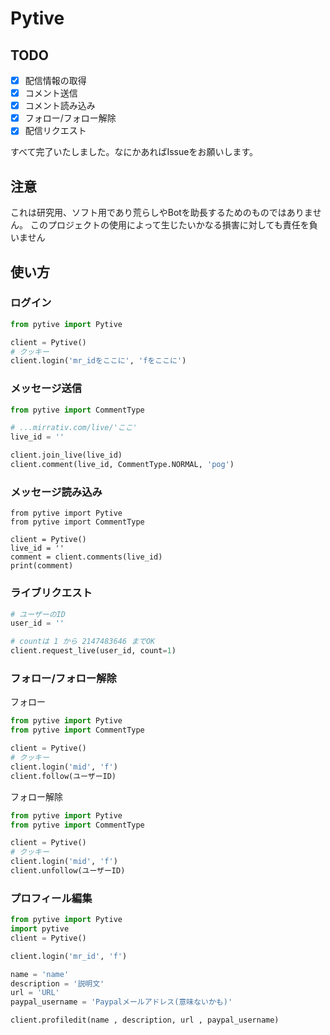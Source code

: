 # Pytive


## TODO
- [x] 配信情報の取得
- [x] コメント送信
- [x] コメント読み込み
- [x] フォロー/フォロー解除
- [x] 配信リクエスト

すべて完了いたしました。なにかあればIssueをお願いします。
## 注意
これは研究用、ソフト用であり荒らしやBotを助長するためのものではありません。
このプロジェクトの使用によって生じたいかなる損害に対しても責任を負いません

## 使い方
### ログイン

```python
from pytive import Pytive

client = Pytive()
# クッキー
client.login('mr_idをここに', 'fをここに')
```
### メッセージ送信

```python
from pytive import CommentType

# ...mirrativ.com/live/'ここ'
live_id = ''

client.join_live(live_id)
client.comment(live_id, CommentType.NORMAL, 'pog')
```
### メッセージ読み込み
```pyton
from pytive import Pytive
from pytive import CommentType

client = Pytive()
live_id = ''
comment = client.comments(live_id)
print(comment)
```
### ライブリクエスト
```python
# ユーザーのID
user_id = ''

# countは 1 から 2147483646 までOK
client.request_live(user_id, count=1)
```

### フォロー/フォロー解除
フォロー
```python
from pytive import Pytive
from pytive import CommentType

client = Pytive()
# クッキー
client.login('mid', 'f')
client.follow(ユーザーID)

```
フォロー解除
```python
from pytive import Pytive
from pytive import CommentType

client = Pytive()
# クッキー
client.login('mid', 'f')
client.unfollow(ユーザーID)

```
### プロフィール編集
```python
from pytive import Pytive 
import pytive 
client = Pytive()

client.login('mr_id', 'f')

name = 'name'
description = '説明文'
url = 'URL'
paypal_username = 'Paypalメールアドレス(意味ないかも)'

client.profiledit(name , description, url , paypal_username)
```
